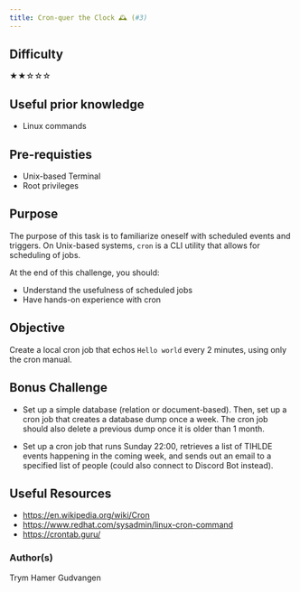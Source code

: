 ```yaml
---
title: Cron-quer the Clock 🕰️ (#3)
---
```


## Difficulty
&#9733;&#9733;&#9734;&#9734;&#9734;

## Useful prior knowledge
- Linux commands

## Pre-requisties
- Unix-based Terminal
- Root privileges 

## Purpose
The purpose of this task is to familiarize oneself with scheduled events and triggers. On Unix-based systems, `cron` is a CLI utility that allows for scheduling of jobs. 

At the end of this challenge, you should:
- Understand the usefulness of scheduled jobs
- Have hands-on experience with cron

## Objective
Create a local cron job that echos  `Hello world`  every 2 minutes, using only the cron manual.


## Bonus Challenge
- Set up a simple database (relation or document-based). Then, set up a cron job that creates a database dump once a week. The cron job should also delete a previous dump once it is older than 1 month.

- Set up a cron job that runs Sunday 22:00, retrieves a list of TIHLDE events happening in the coming week, and sends out an email to a specified list of people (could also connect to Discord Bot instead).

## Useful Resources
- https://en.wikipedia.org/wiki/Cron
- https://www.redhat.com/sysadmin/linux-cron-command
- https://crontab.guru/

### Author(s)
Trym Hamer Gudvangen